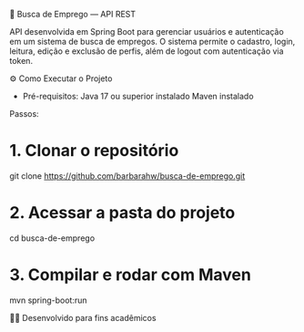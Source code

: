 🧭 Busca de Emprego — API REST

API desenvolvida em Spring Boot para gerenciar usuários e autenticação em um sistema de busca de empregos.
O sistema permite o cadastro, login, leitura, edição e exclusão de perfis, além de logout com autenticação via token.

⚙️ Como Executar o Projeto
- Pré-requisitos:
Java 17 ou superior instalado
Maven instalado

Passos:
# 1. Clonar o repositório
git clone https://github.com/barbarahw/busca-de-emprego.git

# 2. Acessar a pasta do projeto
cd busca-de-emprego

# 3. Compilar e rodar com Maven
mvn spring-boot:run


👩‍💻 Desenvolvido para fins acadêmicos
